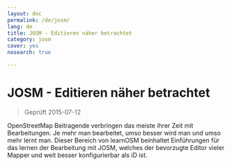 ```yaml
---
layout: doc
permalink: /de/josm/
lang: de
title: JOSM - Editieren näher betrachtet
category: josm
cover: yes
nosearch: true

---
```


JOSM - Editieren näher betrachtet
================

> Geprüft 2015-07-12

OpenStreetMap Beitragende verbringen das meiste ihrer Zeit mit Bearbeitungen. Je mehr man bearbeitet, umso besser wird man und umso mehr lernt man. Dieser Bereich von learnOSM beinhaltet Einführungen für das lernen der Bearbeitung mit JOSM, welches der bevorzugte Editor vieler  Mapper und weit besser konfigurierbar als iD ist.